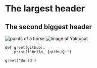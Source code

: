 # The largest header
## The second biggest header
![points of a horse](https://en.wikipedia.org/wiki/Horse#/media/File:Points_of_a_horse.jpg)
![Image of Yaktocat](https://octodex.github.com/images/yaktocat.png)
```
def greet(github):
    print(f"Hello, {github}!")

greet('World')
```
